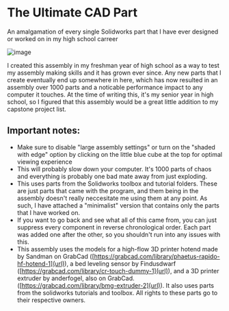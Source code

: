 # The Ultimate CAD Part

An amalgamation of every single Solidworks part that I have ever designed or worked on in my high school carreer

![image](https://github.com/user-attachments/assets/9d96442c-bee1-4ea7-891e-382fe66f6e5e)


I created this assembly in my freshman year of high school as a way to test my assembly making skills and it has grown ever since. Any new parts that I create eventually end up somewhere in here, which has now resulted in an assembly over 1000 parts and a noticable performance impact to any computer it touches. At the time of writing this, it's my senior year in high school, so I figured that this assembly would be a great little addition to my capstone project list.

## Important notes:
  - Make sure to disable "large assembly settings" or turn on the "shaded with edge" option by clicking on the little blue cube at the top for optimal viewing experience
  - This will probably slow down your computer. It's 1000 parts of chaos and everything is probably one bad mate away from just exploding.
  - This uses parts from the Solidworks toolbox and tutorial folders. These are just parts that came with the program, and them being in the assembly doesn't really neccesitate me using them at any point. As such, I have attached a "minimalist" version that contains only the parts that I have worked on.
  - If you want to go back and see what all of this came from, you can just suppress every component in reverse chronological order. Each part was added one after the other, so you shouldn't run into any issues with this.
  - This assembly uses the models for a high-flow 3D printer hotend made by Sandman on GrabCad ([https://grabcad.com/library/phaetus-rapido-hf-hotend-1](url)), a bed leveling sensor by Findusdwarf ([https://grabcad.com/library/cr-touch-dummy-1](url)), and a 3D printer extruder by anderfogel, also on GrabCad. ([https://grabcad.com/library/bmg-extruder-2](url)). It also uses parts from the solidworks tutorials and toolbox. All rights to these parts go to their respective owners.
